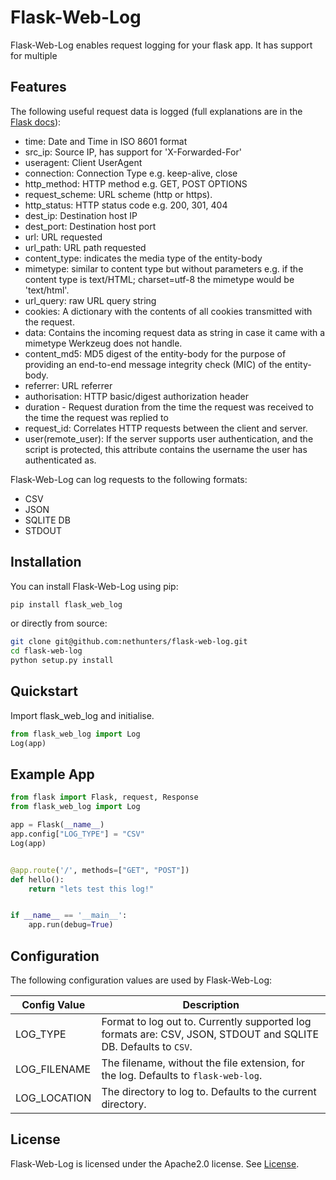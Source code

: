 # Flask-Web-Log
Flask-Web-Log enables request logging for your flask app. It has support for multiple


## Features
The following useful request data is logged (full explanations are in the [Flask docs](https://flask.palletsprojects.com/en/1.0.x/api/#flask.Request)):
- time: Date and Time in ISO 8601 format
- src_ip: Source IP, has support for 'X-Forwarded-For'
- useragent: Client UserAgent
- connection: Connection Type e.g. keep-alive, close
- http_method: HTTP method e.g. GET, POST OPTIONS
- request_scheme: URL scheme (http or https).
- http_status: HTTP status code e.g. 200, 301, 404
- dest_ip: Destination host IP
- dest_port: Destination host port
- url: URL requested
- url_path: URL path requested
- content_type: indicates the media type of the entity-body
- mimetype: similar to content type but without parameters e.g. if the content type is text/HTML; charset=utf-8 the mimetype would be 'text/html'.
- url_query: raw URL query string
- cookies: A dictionary with the contents of all cookies transmitted with the request.
- data: Contains the incoming request data as string in case it came with a mimetype Werkzeug does not handle.
- content_md5: MD5 digest of the entity-body for the purpose of providing an end-to-end message integrity check (MIC) of the entity-body.
- referrer: URL referrer
- authorisation: HTTP basic/digest authorization header
- duration - Request duration from the time the request was received to the time the request was replied to
- request_id: Correlates HTTP requests between the client and server.
- user(remote_user): If the server supports user authentication, and the script is protected, this attribute contains the username the user has authenticated as.


Flask-Web-Log can log requests to the following formats:
- CSV
- JSON
- SQLITE DB
- STDOUT

## Installation

You can install Flask-Web-Log using pip:
```bash
pip install flask_web_log
```
or directly from source:
```bash
git clone git@github.com:nethunters/flask-web-log.git
cd flask-web-log
python setup.py install
```

## Quickstart
Import flask_web_log and initialise.
```python
from flask_web_log import Log
Log(app)
```

## Example App
```python
from flask import Flask, request, Response
from flask_web_log import Log

app = Flask(__name__)
app.config["LOG_TYPE"] = "CSV"
Log(app)


@app.route('/', methods=["GET", "POST"])
def hello():
    return "lets test this log!"


if __name__ == '__main__':
    app.run(debug=True)

```

## Configuration
The following configuration values are used by Flask-Web-Log:

| Config Value  	| Description                                                                                            	|
|---------------	|--------------------------------------------------------------------------------------------------------	|
| LOG_TYPE      	| Format to log out to. Currently supported log formats are: CSV, JSON, STDOUT and SQLITE DB. Defaults to `CSV`. 	|                                                       	|
| LOG_FILENAME  	| The filename, without the file extension, for the log. Defaults to `flask-web-log`.                        	|
| LOG_LOCATION  	| The directory to log to. Defaults to the current directory.                                            	|

## License
Flask-Web-Log is licensed under the Apache2.0 license. See [License](https://github.com/nethunterslabs/flask-web-log/blob/master/LICENSE).
